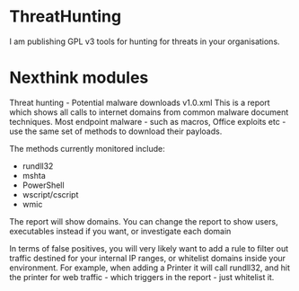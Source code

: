 # ThreatHunting
I am publishing GPL v3 tools for hunting for threats in your organisations.

# Nexthink modules
Threat hunting - Potential malware downloads v1.0.xml 
This is a report which shows all calls to internet domains from common malware document techniques.  Most endpoint malware - such as macros, Office exploits etc - use the same set of methods to download their payloads.

The methods currently monitored include:

  - rundll32
  - mshta
  - PowerShell
  - wscript/cscript
  - wmic
  
The report will show domains.  You can change the report to show users, executables instead if you want, or investigate each domain 

In terms of false positives, you will very likely want to add a rule to filter out traffic destined for your internal IP ranges, or whitelist domains inside your environment.  For example, when adding a Printer it will call rundll32, and hit the printer for web traffic - which triggers in the report - just whitelist it.
